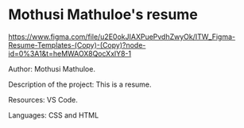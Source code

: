 # Mothusi Mathuloe's resume

https://www.figma.com/file/u2E0okJIAXPuePvdhZwyOk/ITW_Figma-Resume-Templates-(Copy)-(Copy)?node-id=0%3A1&t=heMWAOX8QocXxlY8-1

Author: Mothusi Mathuloe.

Description of the project: This is a resume.

Resources: VS Code.

Languages: CSS and HTML
